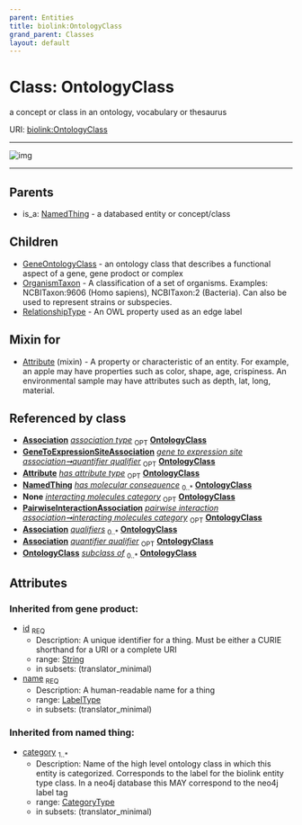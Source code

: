 ```yaml
---
parent: Entities
title: biolink:OntologyClass
grand_parent: Classes
layout: default
---
```


# Class: OntologyClass


a concept or class in an ontology, vocabulary or thesaurus

URI: [biolink:OntologyClass](https://w3id.org/biolink/vocab/OntologyClass)


---

![img](http://yuml.me/diagram/nofunky;dir:TB/class/[RelationshipType],[PairwiseInteractionAssociation],[OrganismTaxon],[Association]-%20association%20type%200..1%3E[OntologyClass%7Cid(i):string;name(i):label_type;category(i):category_type%20%2B],[GeneToExpressionSiteAssociation]-%20quantifier%20qualifier%200..1%3E[OntologyClass],[Attribute]-%20has%20attribute%20type%200..1%3E[OntologyClass],[PairwiseInteractionAssociation]-%20interacting%20molecules%20category%200..1%3E[OntologyClass],[Association]-%20qualifiers%200..%2A%3E[OntologyClass],[GeneToExpressionSiteAssociation]-%20quantifier%20qualifier(i)%200..1%3E[OntologyClass],[Attribute]uses%20-.-%3E[OntologyClass],[OntologyClass]%5E-[RelationshipType],[OntologyClass]%5E-[OrganismTaxon],[OntologyClass]%5E-[GeneOntologyClass],[NamedThing]%5E-[OntologyClass],[NamedThing],[GeneToExpressionSiteAssociation],[GeneOntologyClass],[Attribute],[Association])

---


## Parents

 *  is_a: [NamedThing](NamedThing.md) - a databased entity or concept/class

## Children

 * [GeneOntologyClass](GeneOntologyClass.md) - an ontology class that describes a functional aspect of a gene, gene prodoct or complex
 * [OrganismTaxon](OrganismTaxon.md) - A classification of a set of organisms. Examples: NCBITaxon:9606 (Homo sapiens), NCBITaxon:2 (Bacteria). Can also be used to represent strains or subspecies.
 * [RelationshipType](RelationshipType.md) - An OWL property used as an edge label

## Mixin for

 * [Attribute](Attribute.md) (mixin)  - A property or characteristic of an entity. For example, an apple may have properties such as color, shape, age, crispiness. An environmental sample may have attributes such as depth, lat, long, material.

## Referenced by class

 *  **[Association](Association.md)** *[association type](association_type.md)*  <sub>OPT</sub>  **[OntologyClass](OntologyClass.md)**
 *  **[GeneToExpressionSiteAssociation](GeneToExpressionSiteAssociation.md)** *[gene to expression site association➞quantifier qualifier](gene_to_expression_site_association_quantifier_qualifier.md)*  <sub>OPT</sub>  **[OntologyClass](OntologyClass.md)**
 *  **[Attribute](Attribute.md)** *[has attribute type](has_attribute_type.md)*  <sub>OPT</sub>  **[OntologyClass](OntologyClass.md)**
 *  **[NamedThing](NamedThing.md)** *[has molecular consequence](has_molecular_consequence.md)*  <sub>0..*</sub>  **[OntologyClass](OntologyClass.md)**
 *  **None** *[interacting molecules category](interacting_molecules_category.md)*  <sub>OPT</sub>  **[OntologyClass](OntologyClass.md)**
 *  **[PairwiseInteractionAssociation](PairwiseInteractionAssociation.md)** *[pairwise interaction association➞interacting molecules category](pairwise_interaction_association_interacting_molecules_category.md)*  <sub>OPT</sub>  **[OntologyClass](OntologyClass.md)**
 *  **[Association](Association.md)** *[qualifiers](qualifiers.md)*  <sub>0..*</sub>  **[OntologyClass](OntologyClass.md)**
 *  **[Association](Association.md)** *[quantifier qualifier](quantifier_qualifier.md)*  <sub>OPT</sub>  **[OntologyClass](OntologyClass.md)**
 *  **[OntologyClass](OntologyClass.md)** *[subclass of](subclass_of.md)*  <sub>0..*</sub>  **[OntologyClass](OntologyClass.md)**

## Attributes


### Inherited from gene product:

 * [id](id.md)  <sub>REQ</sub>
    * Description: A unique identifier for a thing. Must be either a CURIE shorthand for a URI or a complete URI
    * range: [String](types/String.md)
    * in subsets: (translator_minimal)
 * [name](name.md)  <sub>REQ</sub>
    * Description: A human-readable name for a thing
    * range: [LabelType](types/LabelType.md)
    * in subsets: (translator_minimal)

### Inherited from named thing:

 * [category](category.md)  <sub>1..*</sub>
    * Description: Name of the high level ontology class in which this entity is categorized. Corresponds to the label for the biolink entity type class. In a neo4j database this MAY correspond to the neo4j label tag
    * range: [CategoryType](types/CategoryType.md)
    * in subsets: (translator_minimal)
